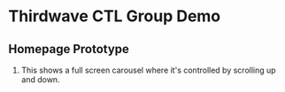 # Thirdwave CTL Group Demo

## Homepage Prototype

1. This shows a full screen carousel where it's controlled by scrolling up and down. 
